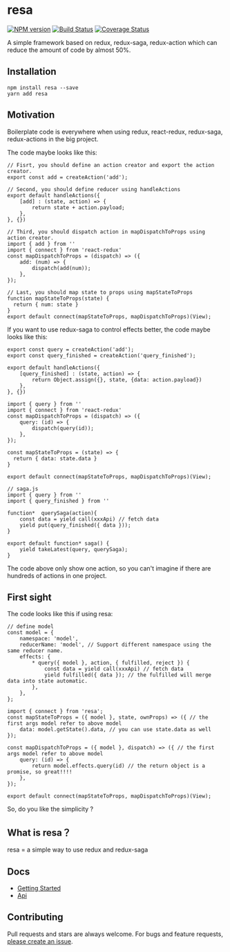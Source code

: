 # resa

[![NPM version](https://img.shields.io/npm/v/resa.svg?style=flat)](https://www.npmjs.com/package/resa)
[![Build Status](https://img.shields.io/travis/wangtao0101/resa.svg?style=flat)](https://travis-ci.org/wangtao0101/resa)
[![Coverage Status](https://coveralls.io/repos/github/wangtao0101/resa/badge.svg?branch=master&dummy=no_cache_please_1)](https://coveralls.io/github/wangtao0101/resa?branch=master)


A simple framework based on redux, redux-saga, redux-action which can reduce the amount of code by almost 50%.

## Installation
```
npm install resa --save
yarn add resa
```

## Motivation
Boilerplate code is everywhere when using redux, react-redux, redux-saga, redux-actions in the big project.

The code maybe looks like this:
```
// Fisrt, you should define an action creator and export the action creator.
export const add = createAction('add');

// Second, you should define reducer using handleActions
export default handleActions({
    [add] : (state, action) => {
        return state + action.payload;
    },
}, {})

// Third, you should dispatch action in mapDispatchToProps using action creator.
import { add } from ''
import { connect } from 'react-redux'
const mapDispatchToProps = (dispatch) => ({
    add: (num) => {
        dispatch(add(num));
    },
});

// Last, you should map state to props using mapStateToProps
function mapStateToProps(state) {
  return { num: state }
}
export default connect(mapStateToProps, mapDispatchToProps)(View);
```

If you want to use redux-saga to control effects better, the code maybe looks like this:
```
export const query = createAction('add');
export const query_finished = createAction('query_finished');

export default handleActions({
    [query_finished] : (state, action) => {
        return Object.assign({}, state, {data: action.payload})
    },
}, {})

import { query } from ''
import { connect } from 'react-redux'
const mapDispatchToProps = (dispatch) => ({
    query: (id) => {
        dispatch(query(id));
    },
});

const mapStateToProps = (state) => {
  return { data: state.data }
}

export default connect(mapStateToProps, mapDispatchToProps)(View);

// saga.js
import { query } from ''
import { query_finished } from ''

function*  querySaga(action){
    const data = yield call(xxxApi) // fetch data
    yield put(query_finished({ data }));
}

export default function* saga() {
    yield takeLatest(query, querySaga);
}
```
The code above only show one action, so you can't imagine if there are hundreds of actions in one project.

## First sight
The code looks like this if using resa:
```
// define model
const model = {
    namespace: 'model',
    reducerName: 'model', // Support different namespace using the same reducer name.
    effects: {
        * query({ model }, action, { fulfilled, reject }) {
            const data = yield call(xxxApi) // fetch data
            yield fulfilled({ data }); // the fulfilled will merge data into state automatic.
        },
    },
};

import { connect } from 'resa';
const mapStateToProps = ({ model }, state, ownProps) => ({ // the first args model refer to above model
    data: model.getState().data, // you can use state.data as well
});

const mapDispatchToProps = ({ model }, dispatch) => ({ // the first args model refer to above model
    query: (id) => {
        return model.effects.query(id) // the return object is a promise, so great!!!!
    },
});

export default connect(mapStateToProps, mapDispatchToProps)(View);
```
So, do you like the simplicity ?

## What is resa？
resa = a simple way to use redux and redux-saga

## Docs
- [Getting Started](./docs/GettingStarted.md)
- [Api](./docs/Api.md)

## Contributing
Pull requests and stars are always welcome. For bugs and feature requests, [please create an issue](https://github.com/wangtao0101/resa/issues).
